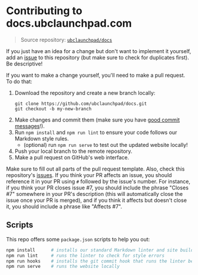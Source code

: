 # Contributing to docs.ubclaunchpad.com

> Source repository: [`ubclaunchpad/docs`](https://github.com/ubclaunchpad/docs)

If you just have an idea for a change but don't want to implement it yourself,
add an [issue](https://github.com/ubclaunchpad/docs/issues) to this repository
(but make sure to check for duplicates first). Be descriptive!

If you want to make a change yourself, you'll need to make a pull request.
To do that:

1. Download the repository and create a new branch locally:
   ```
   git clone https://github.com/ubclaunchpad/docs.git
   git checkout -b my-new-branch
   ```
2. Make changes and commit them (make sure you have
  [good commit messages](https://chris.beams.io/posts/git-commit/#seven-rules)!).
3. Run `npm install` and `npm run lint` to ensure your code follows our Markdown style rules.
   * (optional) run `npm run serve` to test out the updated website locally!
4. Push your local branch to the remote repository.
5. Make a pull request on GitHub's web interface.

Make sure to fill out all parts of the pull request template.
Also, check this repository's [issues](https://github.com/ubclaunchpad/docs/issues).
If you think your PR affects an issue, you should reference it in your PR using
`#` followed by the issue's number. For instance, if you think your PR closes
issue #7, you should include the phrase "Closes #7" somewhere in your PR's
description (this will automatically close the issue once your PR is merged),
and if you think it affects but doesn't close it, you should include a phrase
like "Affects #7".

## Scripts

This repo offers some `package.json` scripts to help you out:

```sh
npm install      # installs our standard Markdown linter and site builder
npm run lint     # runs the linter to check for style errors
npm run hooks    # installs the git commit hook that runs the linter before you commit
npm run serve    # runs the website locally
```
